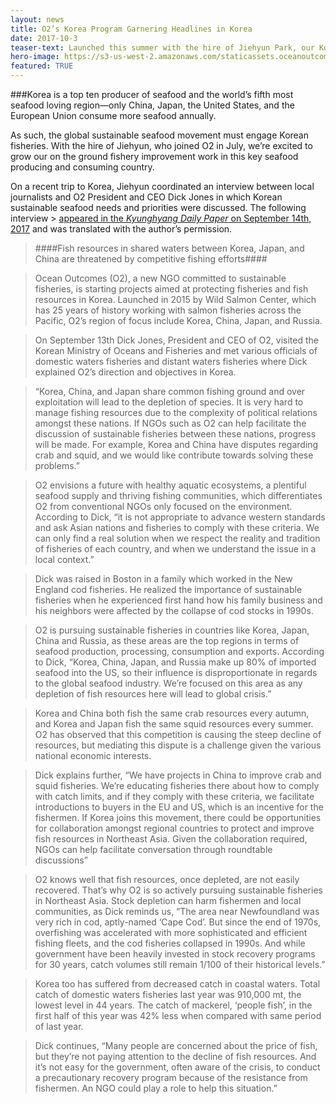 ```yaml
---
layout: news
title: O2’s Korea Program Garnering Headlines in Korea
date: 2017-10-3
teaser-text: Launched this summer with the hire of Jiehyun Park, our Korea Program is already garnering headlines in Korea, one of the world’s preeminent fish producing and consuming countries.
hero-image: https://s3-us-west-2.amazonaws.com/staticassets.oceanoutcomes.org/hero+photos/placeholderhero.jpg
featured: TRUE
---
```

###Korea is a top ten producer of seafood and the world’s fifth most seafood loving region—only China, Japan, the United States, and the European Union consume more seafood annually. 

As such, the global sustainable seafood movement must engage Korean fisheries. With the hire of Jiehyun, who joined O2 in July, we’re excited to grow our on the ground fishery improvement work in this key seafood producing and consuming country. 

On a recent trip to Korea, Jiehyun coordinated an interview between local journalists and O2 President and CEO Dick Jones in which Korean sustainable seafood needs and priorities were discussed. The following interview > <a href="http://v.media.daum.net/v/20170914212658438?rcmd=rn" target="_blank">appeared in the *Kyunghyang Daily Paper* on September 14th, 2017</a> and was translated with the author’s permission.

> ####Fish resources in shared waters between Korea, Japan, and China are threatened by competitive fishing efforts####

> Ocean Outcomes (O2), a new NGO committed to sustainable fisheries, is starting projects aimed at protecting fisheries and fish resources in Korea. Launched in 2015 by Wild Salmon Center, which has 25 years of history working with salmon fisheries across the Pacific, O2’s region of focus include Korea, China, Japan, and Russia.

> On September 13th Dick Jones, President and CEO of O2, visited the Korean Ministry of Oceans and Fisheries and met various officials of domestic waters fisheries and distant waters fisheries where Dick explained O2’s direction and objectives in Korea.

> “Korea, China, and Japan share common fishing ground and over exploitation will lead to the depletion of species. It is very hard to manage fishing resources due to the complexity of political relations amongst these nations. If NGOs such as O2 can help facilitate the discussion of sustainable fisheries between these nations, progress will be made. For example, Korea and China have disputes regarding crab and squid, and we would like contribute towards solving these problems.” 

> O2 envisions a future with healthy aquatic ecosystems, a plentiful seafood supply and thriving fishing communities, which differentiates O2 from conventional NGOs only focused on the environment. According to Dick, “it is not appropriate to advance western standards and ask Asian nations and fisheries to comply with these criteria. We can only find a real solution when we respect the reality and tradition of fisheries of each country,  and when we understand the issue in a local context.”

> Dick was raised in Boston in a family which worked in the New England cod fisheries. He realized the importance of sustainable fisheries when he experienced first hand how his family business and his neighbors were affected by the collapse of cod stocks in 1990s. 

> O2 is pursuing sustainable fisheries in countries like Korea, Japan, China and Russia, as these areas are the top regions in terms of seafood production, processing, consumption and exports. According to Dick, “Korea, China, Japan, and Russia make up 80% of imported seafood into the US, so their influence is disproportionate in regards to the global seafood industry. We’re focused on this area as any depletion of fish resources here will lead to global crisis.”

> Korea and China both fish the same crab resources every autumn, and Korea and Japan fish the same squid resources every summer. O2 has observed that this competition is causing the steep decline of resources, but mediating this dispute is a challenge given the various national economic interests.

> Dick explains further, “We have projects in China to improve crab and squid fisheries. We’re educating fisheries there about how to comply with catch limits, and if they comply with these criteria, we facilitate introductions to buyers in the EU and US, which is an incentive for the fishermen. If Korea joins this movement, there could be opportunities for collaboration amongst regional countries to protect and improve fish resources in Northeast Asia. Given the collaboration required, NGOs can help facilitate conversation through roundtable discussions”

> O2 knows well that fish resources, once depleted, are not easily recovered. That’s why O2 is so actively pursuing sustainable fisheries in Northeast Asia. Stock depletion can harm fishermen and local communities, as Dick reminds us, “The area near Newfoundland was very rich in cod, aptly-named ‘Cape Cod’. But since the end of 1970s, overfishing was accelerated with more sophisticated and efficient fishing fleets, and the cod fisheries collapsed in 1990s. And while government have been heavily invested in stock recovery programs for 30 years, catch volumes still remain 1/100 of their historical levels.”

> Korea too has suffered from decreased catch in coastal waters. Total catch of domestic waters fisheries last year was 910,000 mt, the lowest level in 44 years. The catch of mackerel, ‘people fish’, in the first half of this year was 42% less when compared with same period of last year. 

> Dick continues, “Many people are concerned about the price of fish, but they’re not paying attention to the decline of fish resources. And it’s not easy for the government, often aware of the crisis, to conduct a precautionary recovery program because of the resistance from fishermen. An NGO could play a role to help this situation.”
